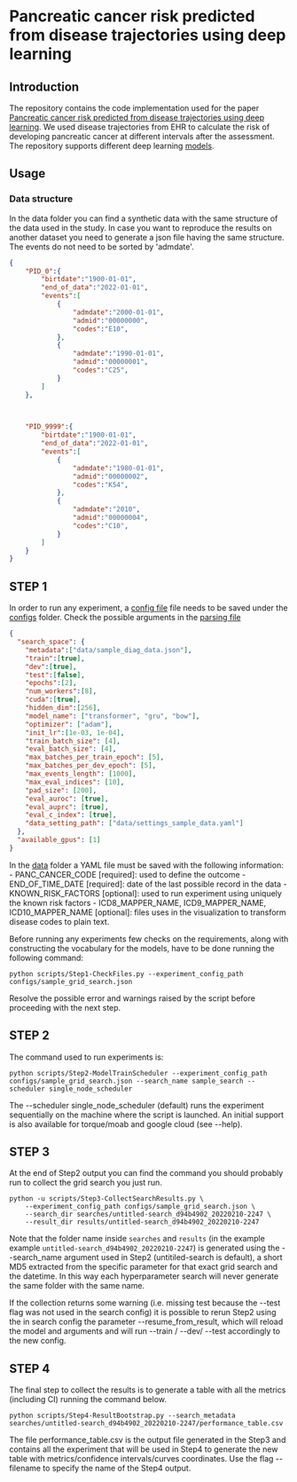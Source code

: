 # Pancreatic cancer risk predicted from disease trajectories using deep learning

## Introduction
The repository contains the code implementation used for the paper [Pancreatic cancer risk predicted from disease trajectories using deep learning](https://www.biorxiv.org/content/10.1101/2021.06.27.449937v3).
We used disease trajectories from EHR to calculate the risk of developing pancreatic cancer at different intervals after the assessment. The repository supports different deep learning [models](cancerrisknet/models).

## Usage
### Data structure

In the data folder you can find a synthetic data with the same structure of the data used in the study. In case you want to reproduce the results on another dataset you need to generate a json file having the same structure. The events do not need to be sorted by 'admdate'.

```json
{
    "PID_0":{
        "birtdate":"1900-01-01",
        "end_of_data":"2022-01-01",
        "events":[
            {
                "admdate":"2000-01-01",
                "admid":"00000000",
                "codes":"E10",
            },
            {
                "admdate":"1990-01-01",
                "admid":"00000001",
                "codes":"C25",
            }
        ]
    },


    
    "PID_9999":{
        "birtdate":"1900-01-01",
        "end_of_data":"2022-01-01",
        "events":[
            {
                "admdate":"1980-01-01",
                "admid":"00000002",
                "codes":"K54",
            },
            {
                "admdate":"2010",
                "admid":"00000004",
                "codes":"C10",
            }
        ]
    }
}
```

## STEP 1
In order to run any experiment, a [config file](configs/sample_grid_search.json) file needs to be saved under the [configs](configs) folder. Check the possible arguments in the [parsing file](cancerrisknet/utils/parsing.py) 

```json
{
  "search_space": {
    "metadata":["data/sample_diag_data.json"],
    "train":[true],
    "dev":[true],
    "test":[false],
    "epochs":[2],
    "num_workers":[8],
    "cuda":[true],
    "hidden_dim":[256],
    "model_name": ["transformer", "gru", "bow"],
    "optimizer": ["adam"],
    "init_lr":[1e-03, 1e-04],
    "train_batch_size": [4],
    "eval_batch_size": [4],
    "max_batches_per_train_epoch": [5],
    "max_batches_per_dev_epoch": [5],
    "max_events_length": [1000],
    "max_eval_indices": [10],
    "pad_size": [200],
    "eval_auroc": [true],
    "eval_auprc": [true],
    "eval_c_index": [true],
    "data_setting_path": ["data/settings_sample_data.yaml"]
  },
  "available_gpus": [1]
}
```
In the [data](data) folder a YAML file must be saved with the following information:
    - PANC_CANCER_CODE [required]: used to define the outcome
    - END_OF_TIME_DATE [required]: date of the last possible record in the data 
    - KNOWN_RISK_FACTORS [optional]: used to run experiment using uniquely the known risk factors 
    - ICD8_MAPPER_NAME, ICD9_MAPPER_NAME, ICD10_MAPPER_NAME [optional]: files uses in the visualization to transform disease codes to plain text. 

Before running any experiments few checks on the requirements, along with constructing the vocabulary for the models, have to be done running the following command:
```
python scripts/Step1-CheckFiles.py --experiment_config_path configs/sample_grid_search.json
``` 
Resolve the possible error and warnings raised by the script before proceeding with the next step. 

## STEP 2

The command used to run experiments is:
```
python scripts/Step2-ModelTrainScheduler --experiment_config_path configs/sample_grid_search.json --search_name sample_search --scheduler single_node_scheduler
```

The --scheduler single_node_scheduler (default) runs the experiment sequentially on the machine where the script is launched. An initial support is also available for torque/moab and google cloud (see --help).

## STEP 3
At the end of Step2 output you can find the command you should probably run to collect the grid search you just run.

```
python -u scripts/Step3-CollectSearchResults.py \
    --experiment_config_path configs/sample_grid_search.json \
    --search_dir searches/untitled-search_d94b4902_20220210-2247 \
    --result_dir results/untitled-search_d94b4902_20220210-2247
```
Note that the folder name inside ```searches``` and ```results```  (in the example example ```untitled-search_d94b4902_20220210-2247```) is generated using the --search_name argument used in Step2 (untitiled-search is default), a short MD5 extracted from the specific parameter for that exact grid search and the datetime. In this way each hyperparameter search will never generate the same folder with the same name. 

If the collection returns some warning (i.e. missing test because the --test flag was not used in the search config) it is possible to rerun Step2 using the in search config the parameter --resume_from_result, which will reload the model and arguments and will run --train / --dev/ --test accordingly to the new config. 

## STEP 4

The final step to collect the results is to generate a table with all the metrics (including CI) running the command below.

```
python scripts/Step4-ResultBootstrap.py --search_metadata searches/untitled-search_d94b4902_20220210-2247/performance_table.csv
``` 

The file performance_table.csv is the output file generated in the Step3 and contains all the experiment that will be used in Step4 to generate the new table with metrics/confidence intervals/curves coordinates. Use the flag --filename to specify the name of the Step4 output. 

